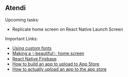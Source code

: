 ## Atendi

Upcoming tasks:
- Replicate home screen on React Native Launch Screen 

Important Links:
- [Using custom fonts](https://docs.expo.dev/guides/using-custom-fonts/)
- [Making a ✨beautiful✨ home screen](https://chsvk.medium.com/react-native-making-a-beautiful-home-screen-c79535f5b1c0)
- [React Native Firebase](https://rnfirebase.io/)
- [How to build an app to upload to App Store](https://docs.expo.dev/build/setup/)
- [How to actually upload an app to the app store](https://docs.expo.dev/submit/ios/)
